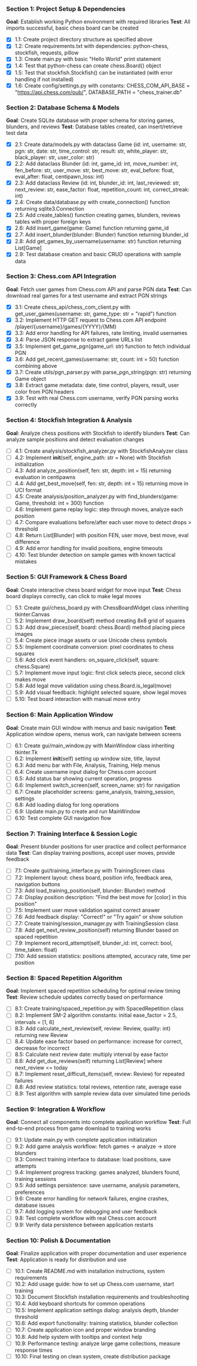 ### Section 1: Project Setup & Dependencies
**Goal**: Establish working Python environment with required libraries
**Test**: All imports successful, basic chess board can be created

- [x] 1.1: Create project directory structure as specified above
- [x] 1.2: Create requirements.txt with dependencies: python-chess, stockfish, requests, pillow
- [x] 1.3: Create main.py with basic "Hello World" print statement
- [x] 1.4: Test that python-chess can create chess.Board() object
- [x] 1.5: Test that stockfish.Stockfish() can be instantiated (with error handling if not installed)
- [x] 1.6: Create config/settings.py with constants: CHESS_COM_API_BASE = "https://api.chess.com/pub/", DATABASE_PATH = "chess_trainer.db"

### Section 2: Database Schema & Models
**Goal**: Create SQLite database with proper schema for storing games, blunders, and reviews
**Test**: Database tables created, can insert/retrieve test data

- [x] 2.1: Create data/models.py with dataclass Game (id: int, username: str, pgn: str, date: str, time_control: str, result: str, white_player: str, black_player: str, user_color: str)
- [x] 2.2: Add dataclass Blunder (id: int, game_id: int, move_number: int, fen_before: str, user_move: str, best_move: str, eval_before: float, eval_after: float, centipawn_loss: int)
- [x] 2.3: Add dataclass Review (id: int, blunder_id: int, last_reviewed: str, next_review: str, ease_factor: float, repetition_count: int, correct_streak: int)
- [x] 2.4: Create data/database.py with create_connection() function returning sqlite3.Connection
- [x] 2.5: Add create_tables() function creating games, blunders, reviews tables with proper foreign keys
- [x] 2.6: Add insert_game(game: Game) function returning game_id
- [x] 2.7: Add insert_blunder(blunder: Blunder) function returning blunder_id
- [x] 2.8: Add get_games_by_username(username: str) function returning List[Game]
- [x] 2.9: Test database creation and basic CRUD operations with sample data

### Section 3: Chess.com API Integration
**Goal**: Fetch user games from Chess.com API and parse PGN data
**Test**: Can download real games for a test username and extract PGN strings

- [x] 3.1: Create chess_api/chess_com_client.py with get_user_games(username: str, game_type: str = "rapid") function
- [x] 3.2: Implement HTTP GET request to Chess.com API endpoint /player/{username}/games/{YYYY}/{MM}
- [x] 3.3: Add error handling for API failures, rate limiting, invalid usernames
- [x] 3.4: Parse JSON response to extract game URLs list
- [x] 3.5: Implement get_game_pgn(game_url: str) function to fetch individual PGN
- [x] 3.6: Add get_recent_games(username: str, count: int = 50) function combining above
- [x] 3.7: Create utils/pgn_parser.py with parse_pgn_string(pgn: str) returning Game object
- [x] 3.8: Extract game metadata: date, time control, players, result, user color from PGN headers
- [x] 3.9: Test with real Chess.com username, verify PGN parsing works correctly

### Section 4: Stockfish Integration & Analysis
**Goal**: Analyze chess positions with Stockfish to identify blunders
**Test**: Can analyze sample positions and detect evaluation changes

- [ ] 4.1: Create analysis/stockfish_analyzer.py with StockfishAnalyzer class
- [ ] 4.2: Implement __init__(self, engine_path: str = None) with Stockfish initialization
- [ ] 4.3: Add analyze_position(self, fen: str, depth: int = 15) returning evaluation in centipawns
- [ ] 4.4: Add get_best_move(self, fen: str, depth: int = 15) returning move in UCI format
- [ ] 4.5: Create analysis/position_analyzer.py with find_blunders(game: Game, threshold: int = 300) function
- [ ] 4.6: Implement game replay logic: step through moves, analyze each position
- [ ] 4.7: Compare evaluations before/after each user move to detect drops > threshold
- [ ] 4.8: Return List[Blunder] with position FEN, user move, best move, eval difference
- [ ] 4.9: Add error handling for invalid positions, engine timeouts
- [ ] 4.10: Test blunder detection on sample games with known tactical mistakes

### Section 5: GUI Framework & Chess Board
**Goal**: Create interactive chess board widget for move input
**Test**: Chess board displays correctly, can click to make legal moves

- [ ] 5.1: Create gui/chess_board.py with ChessBoardWidget class inheriting tkinter.Canvas
- [ ] 5.2: Implement draw_board(self) method creating 8x8 grid of squares
- [ ] 5.3: Add draw_pieces(self, board: chess.Board) method placing piece images
- [ ] 5.4: Create piece image assets or use Unicode chess symbols
- [ ] 5.5: Implement coordinate conversion: pixel coordinates to chess squares
- [ ] 5.6: Add click event handlers: on_square_click(self, square: chess.Square)
- [ ] 5.7: Implement move input logic: first click selects piece, second click makes move
- [ ] 5.8: Add legal move validation using chess.Board.is_legal(move)
- [ ] 5.9: Add visual feedback: highlight selected square, show legal moves
- [ ] 5.10: Test board interaction with manual move entry

### Section 6: Main Application Window
**Goal**: Create main GUI window with menus and basic navigation
**Test**: Application window opens, menus work, can navigate between screens

- [ ] 6.1: Create gui/main_window.py with MainWindow class inheriting tkinter.Tk
- [ ] 6.2: Implement __init__(self) setting up window size, title, layout
- [ ] 6.3: Add menu bar with File, Analysis, Training, Help menus
- [ ] 6.4: Create username input dialog for Chess.com account
- [ ] 6.5: Add status bar showing current operation, progress
- [ ] 6.6: Implement switch_screen(self, screen_name: str) for navigation
- [ ] 6.7: Create placeholder screens: game_analysis, training_session, settings
- [ ] 6.8: Add loading dialog for long operations
- [ ] 6.9: Update main.py to create and run MainWindow
- [ ] 6.10: Test complete GUI navigation flow

### Section 7: Training Interface & Session Logic
**Goal**: Present blunder positions for user practice and collect performance data
**Test**: Can display training positions, accept user moves, provide feedback

- [ ] 7.1: Create gui/training_interface.py with TrainingScreen class
- [ ] 7.2: Implement layout: chess board, position info, feedback area, navigation buttons
- [ ] 7.3: Add load_training_position(self, blunder: Blunder) method
- [ ] 7.4: Display position description: "Find the best move for [color] in this position"
- [ ] 7.5: Implement user move validation against correct answer
- [ ] 7.6: Add feedback display: "Correct!" or "Try again" or show solution
- [ ] 7.7: Create training/session_manager.py with TrainingSession class
- [ ] 7.8: Add get_next_review_position(self) returning Blunder based on spaced repetition
- [ ] 7.9: Implement record_attempt(self, blunder_id: int, correct: bool, time_taken: float)
- [ ] 7.10: Add session statistics: positions attempted, accuracy rate, time per position

### Section 8: Spaced Repetition Algorithm
**Goal**: Implement spaced repetition scheduling for optimal review timing
**Test**: Review schedule updates correctly based on performance

- [ ] 8.1: Create training/spaced_repetition.py with SpacedRepetition class
- [ ] 8.2: Implement SM-2 algorithm constants: initial ease_factor = 2.5, intervals = [1, 6]
- [ ] 8.3: Add calculate_next_review(self, review: Review, quality: int) returning new Review
- [ ] 8.4: Update ease factor based on performance: increase for correct, decrease for incorrect
- [ ] 8.5: Calculate next review date: multiply interval by ease factor
- [ ] 8.6: Add get_due_reviews(self) returning List[Review] where next_review <= today
- [ ] 8.7: Implement reset_difficult_items(self, review: Review) for repeated failures
- [ ] 8.8: Add review statistics: total reviews, retention rate, average ease
- [ ] 8.9: Test algorithm with sample review data over simulated time periods

### Section 9: Integration & Workflow
**Goal**: Connect all components into complete application workflow
**Test**: Full end-to-end process from game download to training works

- [ ] 9.1: Update main.py with complete application initialization
- [ ] 9.2: Add game analysis workflow: fetch games → analyze → store blunders
- [ ] 9.3: Connect training interface to database: load positions, save attempts
- [ ] 9.4: Implement progress tracking: games analyzed, blunders found, training sessions
- [ ] 9.5: Add settings persistence: save username, analysis parameters, preferences
- [ ] 9.6: Create error handling for network failures, engine crashes, database issues
- [ ] 9.7: Add logging system for debugging and user feedback
- [ ] 9.8: Test complete workflow with real Chess.com account
- [ ] 9.9: Verify data persistence between application restarts

### Section 10: Polish & Documentation
**Goal**: Finalize application with proper documentation and user experience
**Test**: Application is ready for distribution and use

- [ ] 10.1: Create README.md with installation instructions, system requirements
- [ ] 10.2: Add usage guide: how to set up Chess.com username, start training
- [ ] 10.3: Document Stockfish installation requirements and troubleshooting
- [ ] 10.4: Add keyboard shortcuts for common operations
- [ ] 10.5: Implement application settings dialog: analysis depth, blunder threshold
- [ ] 10.6: Add export functionality: training statistics, blunder collection
- [ ] 10.7: Create application icon and proper window branding
- [ ] 10.8: Add help system with tooltips and context help
- [ ] 10.9: Performance testing: analyze large game collections, measure response times
- [ ] 10.10: Final testing on clean system, create distribution package
